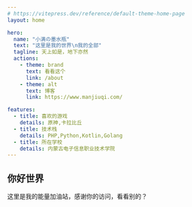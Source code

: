 ```yaml
---
# https://vitepress.dev/reference/default-theme-home-page
layout: home

hero:
  name: "小满の墨水瓶"
  text: "这里是我的世界\n我的全部"
  tagline: 天上如是，地下亦然
  actions:
    - theme: brand
      text: 看看这个
      link: /about
    - theme: alt
      text: 博客
      link: https://www.manjiuqi.com/

features:
  - title: 喜欢的游戏
    details: 原神,卡拉比丘
  - title: 技术栈
    details: PHP,Python,Kotlin,Golang
  - title: 所在学校
    details: 内蒙古电子信息职业技术学院
---
```


## 你好世界
这里是我的能量加油站，感谢你的访问，看看别的？
